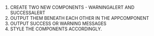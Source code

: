 1.  CREATE TWO NEW COMPONENTS - WARNINGALERT AND SUCCESSALERT
2.  OUTPUT THEM BENEATH EACH OTHER IN THE APPCOMPONENT
3.  OUTPUT SUCCESS OR WARNING MESSAGES
4.  STYLE THE COMPONENTS ACCORDINGLY.
